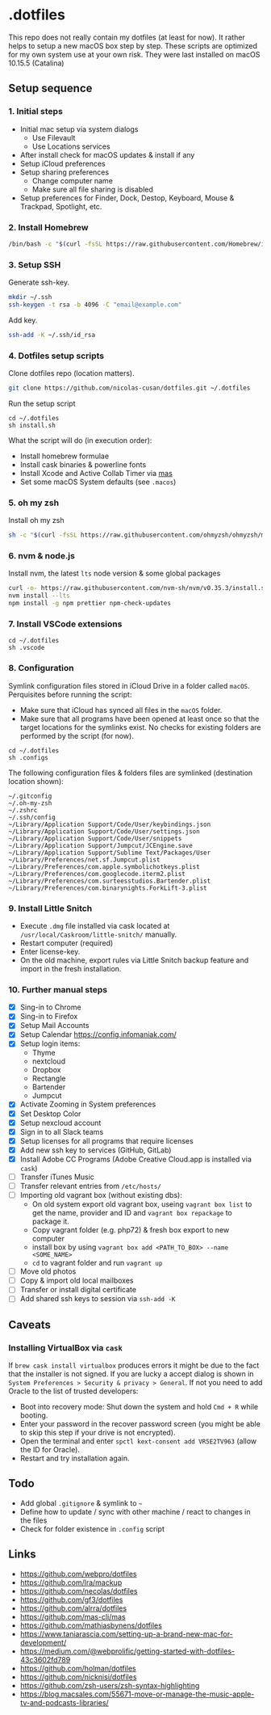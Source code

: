 # .dotfiles

This repo does not really contain my dotfiles (at least for now). It rather helps to setup a new macOS box step by step. These scripts are optimized for my own system use at your own risk. They were last installed on macOS 10.15.5 (Catalina)

## Setup sequence

### 1. Initial steps

- Initial mac setup via system dialogs
  - Use Filevault
  - Use Locations services
- After install check for macOS updates & install if any
- Setup iCloud preferences
- Setup sharing preferences
  - Change computer name
  - Make sure all file sharing is disabled
- Setup preferences for Finder, Dock, Destop, Keyboard, Mouse & Trackpad, Spotlight, etc.

### 2. Install Homebrew

```bash
/bin/bash -c "$(curl -fsSL https://raw.githubusercontent.com/Homebrew/install/master/install.sh)"
```

### 3. Setup SSH

Generate ssh-key.

```bash
mkdir ~/.ssh
ssh-keygen -t rsa -b 4096 -C "email@example.com"
```

Add key.

```bash
ssh-add -K ~/.ssh/id_rsa
```

### 4. Dotfiles setup scripts

Clone dotfiles repo (location matters).

```bash
git clone https://github.com/nicolas-cusan/dotfiles.git ~/.dotfiles
```

Run the setup script

```
cd ~/.dotfiles
sh install.sh
```

What the script will do (in execution order):

- Install homebrew formulae
- Install cask binaries & powerline fonts
- Install Xcode and Active Collab Timer via [mas](https://github.com/mas-cli/mas)
- Set some macOS System defaults (see `.macos`)

### 5. oh my zsh

Install oh my zsh

```bash
sh -c "$(curl -fsSL https://raw.githubusercontent.com/ohmyzsh/ohmyzsh/master/tools/install.sh)"
```

### 6. nvm & node.js

Install nvm, the latest `lts` node version & some global packages

```bash
curl -o- https://raw.githubusercontent.com/nvm-sh/nvm/v0.35.3/install.sh | bash
nvm install --lts
npm install -g npm prettier npm-check-updates
```

### 7. Install VSCode extensions

```
cd ~/.dotfiles
sh .vscode
```

### 8. Configuration

Symlink configuration files stored in iCloud Drive in a folder called `macOS`. Perquisites before running the script:

- Make sure that iCloud has synced all files in the `macOS` folder.
- Make sure that all programs have been opened at least once so that the target locations for the symlinks exist. No checks for existing folders are performed by the script (for now).

```
cd ~/.dotfiles
sh .configs
```

The following configuration files & folders files are symlinked (destination location shown):

```
~/.gitconfig
~/.oh-my-zsh
~/.zshrc
~/.ssh/config
~/Library/Application Support/Code/User/keybindings.json
~/Library/Application Support/Code/User/settings.json
~/Library/Application Support/Code/User/snippets
~/Library/Application Support/Jumpcut/JCEngine.save
~/Library/Application Support/Sublime Text/Packages/User
~/Library/Preferences/net.sf.Jumpcut.plist
~/Library/Preferences/com.apple.symbolichotkeys.plist
~/Library/Preferences/com.googlecode.iterm2.plist
~/Library/Preferences/com.surteesstudios.Bartender.plist
~/Library/Preferences/com.binarynights.ForkLift-3.plist
```

### 9. Install Little Snitch

- Execute `.dmg` file installed via cask located at `/usr/local/Caskroom/little-snitch/` manually.
- Restart computer (required)
- Enter license-key.
- On the old machine, export rules via Little Snitch backup feature and import in the fresh installation.

### 10. Further manual steps

- [x] Sing-in to Chrome
- [x] Sing-in to Firefox
- [x] Setup Mail Accounts
- [x] Setup Calendar https://config.infomaniak.com/
- [x] Setup login items:
  - Thyme
  - nextcloud
  - Dropbox
  - Rectangle
  - Bartender
  - Jumpcut
- [x] Activate Zooming in System preferences
- [x] Set Desktop Color
- [x] Setup nexcloud account
- [x] Sign in to all Slack teams
- [x] Setup licenses for all programs that require licenses
- [x] Add new ssh key to services (GitHub, GitLab)
- [x] Install Adobe CC Programs (Adobe Creative Cloud.app is installed via `cask`)
- [ ] Transfer iTunes Music
- [ ] Transfer relevant entries from `/etc/hosts/`
- [ ] Importing old vagrant box (without existing dbs):
  - On old system export old vagrant box, useing `vagrant box list` to get the name, provider and ID and `vagrant box repackage` to package it.
  - Copy vagrant folder (e.g. php72) & fresh box export to new computer
  - install box by using `vagrant box add <PATH_TO_BOX> --name <SOME_NAME>`
  - `cd` to vagrant folder and run `vagrant up`
- [ ] Move old photos
- [ ] Copy & import old local mailboxes
- [ ] Transfer or install digital certificate
- [ ] Add shared ssh keys to session via `ssh-add -K`

## Caveats

### Installing VirtualBox via `cask`

If `brew cask install virtualbox` produces errors it might be due to the fact that the installer is not signed. If you are lucky a accept dialog is shown in `System Preferences > Security & privacy > General`. If not you need to add Oracle to the list of trusted developers:

- Boot into recovery mode: Shut down the system and hold `Cmd + R` while booting.
- Enter your password in the recover password screen (you might be able to skip this step if your drive is not encrypted).
- Open the terminal and enter `spctl kext-consent add VR5E2TV963` (allow the ID for Oracle).
- Restart and try installation again.

## Todo

- Add global `.gitignore` & symlink to `~`
- Define how to update / sync with other machine / react to changes in the files
- Check for folder existence in `.config` script

## Links

- https://github.com/webpro/dotfiles
- https://github.com/lra/mackup
- https://github.com/necolas/dotfiles
- https://github.com/gf3/dotfiles
- https://github.com/alrra/dotfiles
- https://github.com/mas-cli/mas
- https://github.com/mathiasbynens/dotfiles
- https://www.taniarascia.com/setting-up-a-brand-new-mac-for-development/
- https://medium.com/@webprolific/getting-started-with-dotfiles-43c3602fd789
- https://github.com/holman/dotfiles
- https://github.com/nicknisi/dotfiles
- https://github.com/zsh-users/zsh-syntax-highlighting
- https://blog.macsales.com/55671-move-or-manage-the-music-apple-tv-and-podcasts-libraries/
